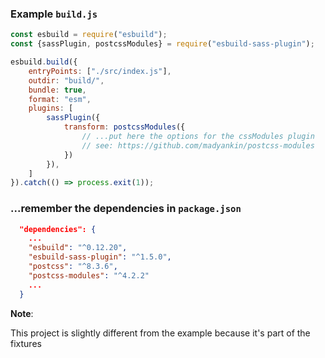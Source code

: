 ### Example `build.js`
```javascript
const esbuild = require("esbuild");
const {sassPlugin, postcssModules} = require("esbuild-sass-plugin");

esbuild.build({
    entryPoints: ["./src/index.js"],
    outdir: "build/",
    bundle: true,
    format: "esm",
    plugins: [
        sassPlugin({
            transform: postcssModules({
                // ...put here the options for the cssModules plugin
                // see: https://github.com/madyankin/postcss-modules
            })
        }),
    ]
}).catch(() => process.exit(1));
```

### ...remember the dependencies in `package.json`
```json
  "dependencies": {
    ...
    "esbuild": "^0.12.20",
    "esbuild-sass-plugin": "^1.5.0",
    "postcss": "^8.3.6",
    "postcss-modules": "^4.2.2"
    ...
  }
```

**Note**:

This project is slightly different from the example because it's part of the fixtures
